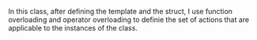 In this class, after defining the template and the struct, I use function overloading and operator overloading to definie the set of actions that are applicable to the instances of the class.